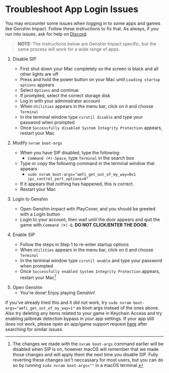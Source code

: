 # Troubleshoot App Login Issues

You may encounter some issues when logging in to some apps and games like Genshin Impact. Follow these instructions to fix that. As always, if you run into issues, ask for help on [Discord](https://discord.gg/rMv5qxGTGC).

> __NOTE:__ The instructions below are Genshin Impact specific, but the same process will work for a wide range of apps.

1. Disable SIP
    - First shut down your Mac completely so the screen is black and all other lights are off
    - Press and hold the power button on your Mac until `Loading startup options` appears
    - Select `Options` and continue
    - If prompted, select the correct storage disk
    - Log in with your administrator account 
    - When `Utilities` appears in the menu bar, click on it and choose `Terminal`
    - In the terminal window type `csrutil disable` and type your password when prompted
    - Once `Successfully disabled System Integrity Protection` appears, restart your Mac

2. Modify `nvram boot-args`
    - When you have SIP disabled, type the following:
        - `Command (⌘)-Space`, type `Terminal` in the search box
    - Type or copy the following command in the terminal window that appears
        - `sudo nvram boot-args="amfi_get_out_of_my_way=0x1 ipc_control_port_options=0"`
    - If it appears that nothing has happened, this is correct.
    - Restart your Mac

3. Login to Genshin
    - Open Genshin Impact with PlayCover, and you should be greeted with a Login button
    - Login to your account, then wait until the door appears and quit the game with `Command (⌘)-Q`. **DO NOT CLICK/ENTER THE DOOR.**

4. Enable SIP
    - Follow the steps in Step 1 to re-enter startup options
    - When `Utilities` appears in the menu bar, click on it and choose `Terminal`
    - In the terminal window type `csrutil enable` and type your password when prompted
    - Once `Successfully enabled System Integrity Protection` appears, restart your Mac[^note]

[^note]: The changes we made with the `nvram boot-args` command earlier will be disabled when SIP is on, however macOS will remember that we made those changes and will apply them the next time you disable SIP. Fully reverting these changes isn't neccassary for most users, but you can do so by running `sudo nvram boot-args=""` in a macOS terminal. 

5. Open Genshin
    - You're done! Enjoy playing Genshin!

If you've already tried this and it did not work, try `sudo nvram boot-args="amfi_get_out_of_my_way=1"` as boot-args instead of the ones above. Also try deleting any items related to your game in Keychain Access and try enabling jailbreak detection bypass in your app settings. If your app still does not work, please open an app/game support request [here](https://github.com/PlayCover/PlayCover/issues/new/choose) after searching for similar issues.
